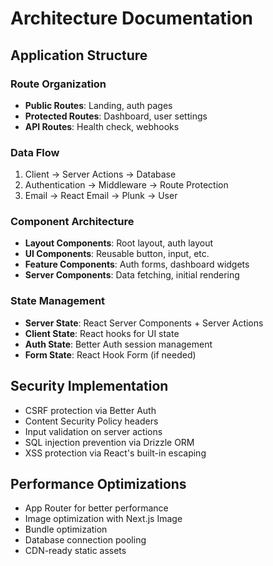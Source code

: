 # Architecture Documentation

## Application Structure

### Route Organization
- **Public Routes**: Landing, auth pages
- **Protected Routes**: Dashboard, user settings
- **API Routes**: Health check, webhooks

### Data Flow
1. Client → Server Actions → Database
2. Authentication → Middleware → Route Protection
3. Email → React Email → Plunk → User

### Component Architecture
- **Layout Components**: Root layout, auth layout
- **UI Components**: Reusable button, input, etc.
- **Feature Components**: Auth forms, dashboard widgets
- **Server Components**: Data fetching, initial rendering

### State Management
- **Server State**: React Server Components + Server Actions
- **Client State**: React hooks for UI state
- **Auth State**: Better Auth session management
- **Form State**: React Hook Form (if needed)

## Security Implementation
- CSRF protection via Better Auth
- Content Security Policy headers
- Input validation on server actions
- SQL injection prevention via Drizzle ORM
- XSS protection via React's built-in escaping

## Performance Optimizations
- App Router for better performance
- Image optimization with Next.js Image
- Bundle optimization
- Database connection pooling
- CDN-ready static assets